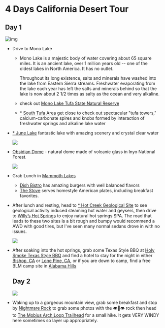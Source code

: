 # 4 Days California Desert Tour

## Day 1

![img](https://i.imgur.com/y0YHMwt.jpg)

- Drive to Mono Lake

  - Mono Lake is a majestic body of water covering about 65 square miles. It is an ancient lake, over 1 million years old -- one of the oldest lakes in North America. It has no outlet.

    Throughout its long existence, salts and minerals have washed into the lake from Eastern Sierra streams. Freshwater evaporating from the lake each year has left the salts and minerals behind so that the lake is now about 2 1/2 times as salty as the ocean and very alkaline.

  - check out [Mono Lake Tufa State Natural Reserve](https://goo.gl/maps/uPnMj4QzkHVM2Z419)

  - [* South Tufa Area](https://goo.gl/maps/gvdUVgQKrh6pULU96) get close to check out spectacular "tufa towers," calcium-carbonate spires and knobs formed by interaction of freshwater springs and alkaline lake water

- [* June Lake](https://goo.gl/maps/EGijKkXHidwXfRMi8) fantastic lake with amazing scenery and crystal clear water

  ![](https://i.imgur.com/9KB5iLh.jpeg)

- [Obsidian Dome](https://goo.gl/maps/UYEbDGnwrfvatkxNA) - natural dome made of volcanic glass in Inyo National Forest.

  ![](https://i.imgur.com/Hgo9Ufl.jpg)

- Grab Lunch in [Mammoth Lakes](https://goo.gl/maps/31t1uoS3PStGx3Tc9) 

  - [Dish Bistro](https://goo.gl/maps/hwhs2n49DLsYH4CP8) has amazing burgers with well balanced flavors
  - [The Stove](https://goo.gl/maps/u2jVF6c1i6rjHNZ78) serves homestyle American plates, including breakfast favorites.

- After lunch and resting, head to [* Hot Creek Geological Site](https://goo.gl/maps/oMLQ3TAYMyNZMT2p9) to see geological activity induced steaming hot water and geysers, then drive to [Willy’s Hot Springs](https://goo.gl/maps/ApKDyLhAdQA5k4NJ7) to enjoy natural hot springs SPA. The road that leads to these two sites is a bit rough and bumpy would recommend a AWD with good tires, but I've seen many normal sedans drove in with no issues.

  ![](https://i.imgur.com/LgOnyDn.jpg)

- After soaking into the hot springs, grab some Texas Style BBQ at [Holy Smoke Texas Style BBQ](https://goo.gl/maps/njbt53QxNSi1BUrV8) and find a hotel to stay for the night in either [Bishop, CA](https://www.google.com/maps/search/hotels+in+Bishop,+CA/@37.364361,-118.4072522,15z/data=!3m1!4b1!4m5!2m4!5m3!5m2!4m1!1i2) or [Lone Pine, CA](https://www.google.com/maps/search/hotels+in+Lone+Pine,+CA/@36.5916282,-118.0845265,14z/data=!3m1!4b1!4m5!2m4!5m3!5m2!4m1!1i2), or if you are down to camp, find a free BLM camp site in [Alabama Hills](https://www.blm.gov/visit/alabama-hills)

  ## Day 2

  ![](https://i.imgur.com/9kiCQUq.jpg)

- Waking up to a gorgeous mountain view, grab some breakfast and stop by [Nightmare Rock](https://goo.gl/maps/ZaUvDVPvJNxtFE2k6) to grab some photos with the 👁👄👁 rock then head to [The Mobius Arch Loop Trailhead](https://goo.gl/maps/8gEetJ8mDxouCAgD8) for a small hike. It gets VERY WINDY here sometimes so layer up appropriately.
